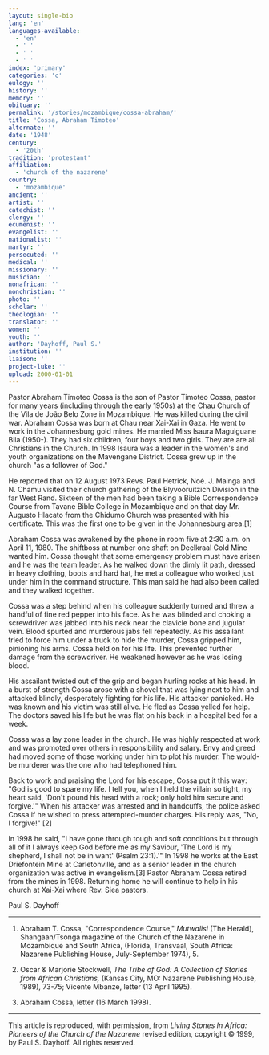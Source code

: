 ```yaml
---
layout: single-bio
lang: 'en'
languages-available:
  - 'en'
  - ' '
  - ' '
  - ' '
index: 'primary'
categories: 'c'
eulogy: ''
history: ''
memory: ''
obituary: ''
permalink: '/stories/mozambique/cossa-abraham/'
title: 'Cossa, Abraham Timoteo'
alternate: ''
date: '1948'
century:
  - '20th'
tradition: 'protestant'
affiliation:
  - 'church of the nazarene'
country:
  - 'mozambique'
ancient: ''
artist: ''
catechist: ''
clergy: ''
ecumenist: ''
evangelist: ''
nationalist: ''
martyr: ''
persecuted: ''
medical: ''
missionary: ''
musician: ''
nonafrican: ''
nonchristian: ''
photo: ''
scholar: ''
theologian: ''
translator: ''
women: ''
youth: ''
author: 'Dayhoff, Paul S.'
institution: ''
liaison: ''
project-luke: ''
upload: 2000-01-01
---
```



Pastor Abraham Timoteo Cossa is the son of Pastor Timoteo Cossa, pastor for many years (including through the early 1950s) at the Chau Church of the Vila de João Belo Zone in Mozambique. He was killed during the civil war. Abraham Cossa was born at Chau near Xai-Xai in Gaza. He went to work in the Johannesburg gold mines. He married Miss Isaura Maguiguane Bila (1950-). They had six children, four boys and two girls. They are are all Christians in the Church. In 1998 Isaura was a leader in the women's and youth organizations on the Mavengane District. Cossa grew up in the church "as a follower of God."

He reported that on 12 August 1973 Revs. Paul Hetrick, Noé. J. Mainga and N. Chamu visited their church gathering of the Blyvooruitzich Division in the far West Rand. Sixteen of the men had been taking a Bible Correspondence Course from Tavane Bible College in Mozambique and on that day Mr. Augusto Hlacato from the Chidumo Church was presented with his certificate. This was the first one to be given in the Johannesburg area.[1]

Abraham Cossa was awakened by the phone in room five at 2:30 a.m. on April 11, 1980. The shiftboss at number one shaft on Deelkraal Gold Mine wanted him. Cossa thought that some emergency problem must have arisen and he was the team leader. As he walked down the dimly lit path, dressed in heavy clothing, boots and hard hat, he met a colleague who worked just under him in the command structure. This man said he had also been called and they walked together.

Cossa was a step behind when his colleague suddenly turned and threw a handful of fine red pepper into his face. As he was blinded and choking a screwdriver was jabbed into his neck near the clavicle bone and jugular vein. Blood spurted and murderous jabs fell repeatedly. As his assailant tried to force him under a truck to hide the murder, Cossa gripped him, pinioning his arms. Cossa held on for his life. This prevented further damage from the screwdriver. He weakened however as he was losing blood.

His assailant twisted out of the grip and began hurling rocks at his head. In a burst of strength Cossa arose with a shovel that was lying next to him and attacked blindly, desperately fighting for his life. His attacker panicked. He was known and his victim was still alive. He fled as Cossa yelled for help. The doctors saved his life but he was flat on his back in a hospital bed for a week.

Cossa was a lay zone leader in the church. He was highly respected at work and was promoted over others in responsibility and salary. Envy and greed had moved some of those working under him to plot his murder. The would-be murderer was the one who had telephoned him.

Back to work and praising the Lord for his escape, Cossa put it this way: "God is good to spare my life. I tell you, when I held the villain so tight, my heart said, 'Don't pound his head with a rock; only hold him secure and forgive.'" When his attacker was arrested and in handcuffs, the police asked Cossa if he wished to press attempted-murder charges. His reply was, "No, I forgive!" [2]

In 1998 he said, "I have gone through tough and soft conditions but through all of it I always keep God before me as my Saviour, 'The Lord is my shepherd, I shall not be in want' (Psalm 23:1).'" In 1998 he works at the East Driefontein Mine at Carletonville, and as a senior leader in the church organization was active in evangelism.[3]  Pastor Abraham Cossa retired from the mines in 1998. Returning home he will continue to help in his church at Xai-Xai where Rev. Siea pastors.

Paul S. Dayhoff

---

1. Abraham T. Cossa, "Correspondence Course,"  *Mutwalisi* (The Herald), Shangaan/Tsonga magazine of the Church of the Nazarene in Mozambique and South Africa, (Florida, Transvaal, South Africa: Nazarene Publishing House, July-September 1974), 5.

2. Oscar & Marjorie Stockwell, *The Tribe of God: A Collection of Stories from African Christians,* (Kansas City, MO: Nazarene Publishing House, 1989), 73-75; Vicente Mbanze, letter (13 April 1995).

3. Abraham Cossa, letter (16 March 1998).

---

This article is reproduced, with permission, from *Living Stones In Africa: Pioneers of the Church of the Nazarene* revised edition, copyright &copy; 1999, by Paul S. Dayhoff.  All rights reserved.